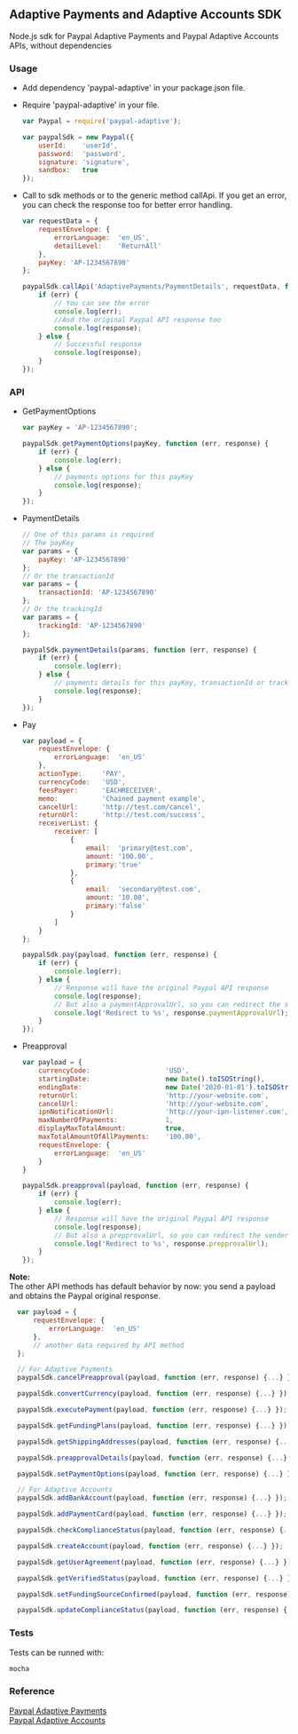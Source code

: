 ## Adaptive Payments and Adaptive Accounts SDK

Node.js sdk for Paypal Adaptive Payments and Paypal Adaptive Accounts APIs, without dependencies

### Usage
  * Add dependency 'paypal-adaptive' in your package.json file.
  * Require 'paypal-adaptive' in your file.

    ```js
    var Paypal = require('paypal-adaptive');

    var paypalSdk = new Paypal({
	    userId:    'userId',
	    password:  'password',
	    signature: 'signature',
	    sandbox:   true
	});
    ```
  * Call to sdk methods or to the generic method callApi. If you get an error, you can check the response too for better error handling.
    ```js
    var requestData = {
        requestEnvelope: {
            errorLanguage:  'en_US',
            detailLevel:    'ReturnAll'
        },
        payKey: 'AP-1234567890'
    };

    paypalSdk.callApi('AdaptivePayments/PaymentDetails', requestData, function (err, response) {
        if (err) {
            // You can see the error
            console.log(err);
            //And the original Paypal API response too
            console.log(response);
        } else {
            // Successful response
            console.log(response);
        }
    });
    ```

### API
  * GetPaymentOptions
    ```js
    var payKey = 'AP-1234567890';

    paypalSdk.getPaymentOptions(payKey, function (err, response) {
        if (err) {
            console.log(err);
        } else {
            // payments options for this payKey
            console.log(response);
        }
    });
    ```

  * PaymentDetails
    ```js
    // One of this params is required
    // The payKey
    var params = {
        payKey: 'AP-1234567890'
    };
    // Or the transactionId
    var params = {
        transactionId: 'AP-1234567890'
    };
    // Or the trackingId
    var params = {
        trackingId: 'AP-1234567890'
    };

    paypalSdk.paymentDetails(params, function (err, response) {
        if (err) {
            console.log(err);
        } else {
            // payments details for this payKey, transactionId or trackingId
            console.log(response);
        }
    });
    ```

  * Pay
    ```js
    var payload = {
        requestEnvelope: {
            errorLanguage:  'en_US'
        },
        actionType:     'PAY',
        currencyCode:   'USD',
        feesPayer:      'EACHRECEIVER',
        memo:           'Chained payment example',
        cancelUrl:      'http://test.com/cancel',
        returnUrl:      'http://test.com/success',
        receiverList: {
            receiver: [
                {
                    email:  'primary@test.com',
                    amount: '100.00',
                    primary:'true'
                },
                {
                    email:  'secondary@test.com',
                    amount: '10.00',
                    primary:'false'
                }
            ]
        }
    };

    paypalSdk.pay(payload, function (err, response) {
        if (err) {
            console.log(err);
        } else {
            // Response will have the original Paypal API response
            console.log(response);
            // But also a paymentApprovalUrl, so you can redirect the sender to checkout easily
            console.log('Redirect to %s', response.paymentApprovalUrl);
        }
    });
    ```

  * Preapproval
    ```js
    var payload = {
        currencyCode:                   'USD',
        startingDate:                   new Date().toISOString(),
        endingDate:                     new Date('2020-01-01').toISOString(),
        returnUrl:                      'http://your-website.com',
        cancelUrl:                      'http://your-website.com',
        ipnNotificationUrl:             'http://your-ipn-listener.com',
        maxNumberOfPayments:            1,
        displayMaxTotalAmount:          true,
        maxTotalAmountOfAllPayments:    '100.00',
        requestEnvelope: {
            errorLanguage:  'en_US'
        }
    }

    paypalSdk.preapproval(payload, function (err, response) {
        if (err) {
            console.log(err);
        } else {
            // Response will have the original Paypal API response
            console.log(response);
            // But also a prepprovalUrl, so you can redirect the sender to approve the payment easily
            console.log('Redirect to %s', response.prepprovalUrl);
        }
    });
    ```

  **Note:**  
  The other API methods has default behavior by now: you send a payload and obtains the Paypal original response.

  ```js
    var payload = {
        requestEnvelope: {
            errorLanguage:  'en_US'
        },
        // another data required by API method
    };

    // For Adaptive Payments
    paypalSdk.cancelPreapproval(payload, function (err, response) {...} });

    paypalSdk.convertCurrency(payload, function (err, response) {...} });

    paypalSdk.executePayment(payload, function (err, response) {...} });

    paypalSdk.getFundingPlans(payload, function (err, response) {...} });

    paypalSdk.getShippingAddresses(payload, function (err, response) {...} });

    paypalSdk.preapprovalDetails(payload, function (err, response) {...} });

    paypalSdk.setPaymentOptions(payload, function (err, response) {...} });

    // For Adaptive Accounts
    paypalSdk.addBankAccount(payload, function (err, response) {...} });

    paypalSdk.addPaymentCard(payload, function (err, response) {...} });

    paypalSdk.checkComplianceStatus(payload, function (err, response) {...} });

    paypalSdk.createAccount(payload, function (err, response) {...} });

    paypalSdk.getUserAgreement(payload, function (err, response) {...} });

    paypalSdk.getVerifiedStatus(payload, function (err, response) {...} });

    paypalSdk.setFundingSourceConfirmed(payload, function (err, response) {...} });

    paypalSdk.updateComplianceStatus(payload, function (err, response) {...} });
  ```

### Tests
  Tests can be runned with:

  ```sh
  mocha
  ```

### Reference
  <a href="https://developer.paypal.com/webapps/developer/docs/classic/api/#ap" target="_blank">Paypal Adaptive Payments</a>  
  <a href="https://developer.paypal.com/webapps/developer/docs/classic/api/#aa" target="_blank">Paypal Adaptive Accounts</a>
